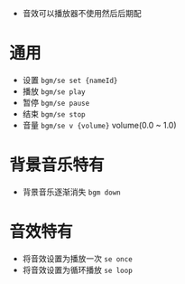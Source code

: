 - 音效可以播放器不使用然后后期配

# 通用

- 设置 `bgm/se set {nameId}`
- 播放 `bgm/se play`
- 暂停 `bgm/se pause`
- 结束 `bgm/se stop`
- 音量 `bgm/se v {volume}` volume(0.0 ~ 1.0)

# 背景音乐特有

- 背景音乐逐渐消失 `bgm down`

# 音效特有

- 将音效设置为播放一次 `se once`
- 将音效设置为循环播放 `se loop`